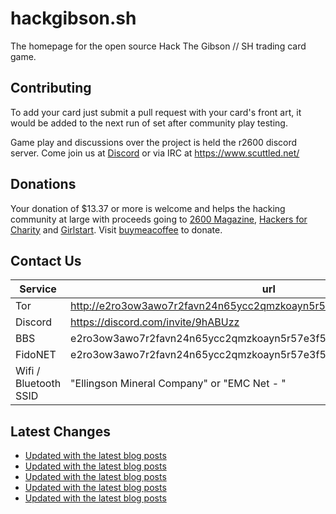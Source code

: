 # hackgibson.sh
The homepage for the open source Hack The Gibson // SH trading card game.


## Contributing

To add your card just submit a pull request with your card's front art, it would be added to the next run of set after community play testing.

Game play and discussions over the project is held the r2600 discord server. Come join us at [Discord](https://discord.com/invite/9hABUzz) or via IRC at https://www.scuttled.net/


## Donations

Your donation of $13.37 or more is welcome and helps the hacking community at large with proceeds going to [2600 Magazine](https://2600.com/), [Hackers for Charity](https://hackersforcharity.org) and [Girlstart](https://girlstart.org).  Visit [buymeacoffee](https://www.buymeacoffee.com/hackgibson.sh) to donate.


## Contact Us

Service | url
-|-
Tor | http://e2ro3ow3awo7r2favn24n65ycc2qmzkoayn5r57e3f56nvjwdcgg32ad.onion
Discord | https://discord.com/invite/9hABUzz
BBS | e2ro3ow3awo7r2favn24n65ycc2qmzkoayn5r57e3f56nvjwdcgg32ad.onion:23
FidoNET | e2ro3ow3awo7r2favn24n65ycc2qmzkoayn5r57e3f56nvjwdcgg32ad.onion:24554
Wifi / Bluetooth SSID | "Ellingson Mineral Company" or "EMC Net - <fidonet address>"

## Latest Changes
<!-- BLOG-POST-LIST:START -->
- [Updated with the latest blog posts](https://github.com/DFW2600/hackgibson.sh/commit/671950501b6332d9fea183e6882d1b3324aa7f5d)
- [Updated with the latest blog posts](https://github.com/DFW2600/hackgibson.sh/commit/d90219dd5ac78529110501c6e5415634e4c9e6b6)
- [Updated with the latest blog posts](https://github.com/DFW2600/hackgibson.sh/commit/caed209bd53b6fa9edd026f5762984806fb83211)
- [Updated with the latest blog posts](https://github.com/DFW2600/hackgibson.sh/commit/bcddfe2941de0b3622cee19128bf29e7b2a12210)
- [Updated with the latest blog posts](https://github.com/DFW2600/hackgibson.sh/commit/ee74ee65f65ff27e5c8475f7647c13762b4fa4ea)
<!-- BLOG-POST-LIST:END -->
